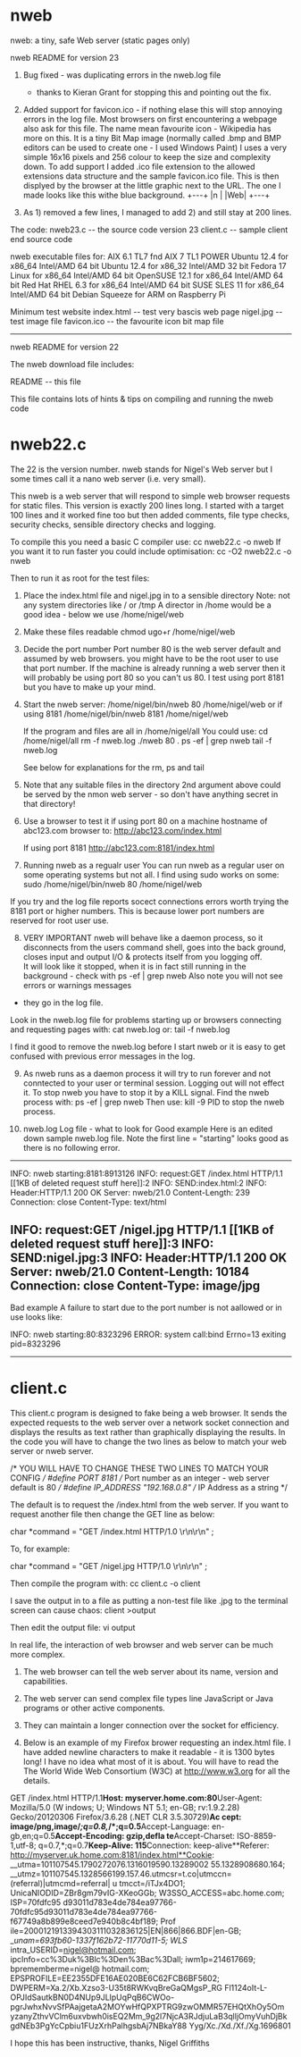 # nweb
nweb: a tiny, safe Web server (static pages only)

nweb README for version 23

1) Bug fixed - was duplicating errors in the nweb.log file 
   - thanks to Kieran Grant for stopping this and pointing out the fix.

2) Added support for favicon.ico - if nothing elase this will stop annoying 
	errors in the log file.  Most browsers on first encountering a webpage 
	also ask for this file.  The name mean favourite icon - Wikipedia has 
	more on this.  It is a tiny Bit Map image (normally called .bmp and 
	BMP editors can be used to create one - I used Windows Paint)
	I uses a very simple 16x16 pixels and 256 colour to keep the size and 
	complexity down.
	To add support I added .ico file extension to the allowed extensions 
	data structure and the sample favicon.ico file.
	This is then displyed by the browser at the little graphic next to 
	the URL. The one I made looks like this withe blue background.
	+---+
	|n  |
	|Web|
	+---+

3) As 1) removed a few lines, I managed to add 2) and still stay at 200 lines.


The code:
	nweb23.c -- the source code version 23
	client.c -- sample client end source code

nweb executable files for: 
	AIX 6.1 TL7 fnd AIX 7 TL1   POWER 
	Ubuntu 12.4  for x86_64     Intel/AMD 64 bit
	Ubuntu 12.4  for x86_32     Intel/AMD 32 bit
	Fedora 17 Linux for x86_64  Intel/AMD 64 bit
	OpenSUSE 12.1 for x86_64    Intel/AMD 64 bit
	Red Hat RHEL 6.3 for x86_64 Intel/AMD 64 bit
	SUSE SLES 11 for x86_64     Intel/AMD 64 bit
	Debian Squeeze for ARM on Raspberry Pi 

Minimum test website
	index.html  -- test very bascis web page 
	nigel.jpg   -- test image file
	favicon.ico -- the favourite icon bit map file


-----------------

nweb README for version 22

The nweb download file includes: 

README -- this file


This file contains lots of hints & tips on compiling and running the nweb code


nweb22.c
========
The 22 is the version number. 
nweb stands for Nigel's Web server but I some times call it a nano 
web server (i.e. very small).

This nweb is a web server that will respond to simple web browser 
requests for static files.
This version is exactly 200 lines long. 
I started with a target 100 lines and it worked fine too but then 
added comments, file type checks,
security checks, sensible directory checks and logging.

To compile this you need a basic C compiler use: cc nweb22.c -o nweb
If you want it to run faster you could include optimisation: 
cc -O2 nweb22.c -o nweb

Then to run it as root for the test files:
1) Place the index.html file and nigel.jpg in to a sensible directory 
	Note: not any system directories like / or /tmp 
	A director in /home would be a good idea - below we use /home/nigel/web

2) Make these files readable
	chmod ugo+r /home/nigel/web

3) Decide the port number
	Port number 80 is the web server default and assumed by web browsers.
	you might have to be the root user to use that  port number.
	If the machine is already running a web server then it will 
	probably be using port 80 so you can't us 80.
	I test using port 8181 but you have to make up your mind.

4) Start the nweb server:  /home/nigel/bin/nweb 80   /home/nigel/web
	or if using 8181   /home/nigel/bin/nweb 8181 /home/nigel/web

	If the program and files are all in /home/nigel/all
	You could use:
		cd /home/nigel/all
		rm -f nweb.log
		./nweb 80 .
		ps -ef | grep nweb 
		tail -f nweb.log

	See below for explanations for the rm, ps and tail

5) Note that any suitable files in the directory 2nd argument above 
could be served by the nmon web server - so don't have anything secret 
in that directory!

6) Use a browser to test it if using port 80 on a machine hostname 
of abc123.com browser to:
	http://abc123.com/index.html

   If using port 8181
	http://abc123.com:8181/index.html

7) Running nweb as a regualr user
You can run nweb as a regular user on some operating systems but not all.
I find using sudo works on some: 
	sudo /home/nigel/bin/nweb 80   /home/nigel/web

If you try and the log file reports socect connections errors worth 
	trying the 8181 port or higher numbers.  This is because 
	lower port numbers are reserved for root user use.

8) VERY IMPORTANT
nweb will behave like a daemon process, so it disconnects from the 
users command shell, goes into the back ground, closes input and 
output I/O & protects itself from you logging off.  
It will look like it stopped, when it is in fact still running in 
the background - check with ps -ef | grep nweb
Also note you will not see errors or warnings messages 
- they go in the log file.

Look in the nweb.log file for problems starting up or browsers connecting 
and requesting pages with: cat nweb.log
or: tail -f nweb.log

I find it good to remove the nweb.log before I start nweb or it is easy to get confused with previous error messages in the log.

9) As nweb runs as a daemon process it will try to run forever and not 
conntected to your user or terminal session.  Logging out will not 
effect it. To stop nweb you have to stop it by a KILL signal. 
Find the nweb process with: ps -ef | grep nweb
Then use: kill -9 PID 
to stop the nweb process.


10) nweb.log Log file - what to look for
Good example
Here is an edited down sample nweb.log file. 
Note the first line = "starting" looks good as there is no following error.

----
 INFO: nweb starting:8181:8913126
 INFO: request:GET /index.html HTTP/1.1 [[1KB of deleted request stuff here]]:2
 INFO: SEND:index.html:2
 INFO: Header:HTTP/1.1 200 OK
Server: nweb/21.0
Content-Length: 239
Connection: close
Content-Type: text/html

 INFO: request:GET /nigel.jpg HTTP/1.1  [[1KB of deleted request stuff here]]:3
 INFO: SEND:nigel.jpg:3
 INFO: Header:HTTP/1.1 200 OK
Server: nweb/21.0
Content-Length: 10184
Connection: close
Content-Type: image/jpg
---- 

Bad example
A failure to start due to the port number is not aallowed or in use looks like:

 INFO: nweb starting:80:8323296
ERROR: system call:bind Errno=13 exiting pid=8323296

----


client.c
========

This client.c program is designed to fake being a web browser.
It sends the expected requests to the web server over a network 
socket connection and displays the results as text rather than 
graphically displaying the results.  In the code you will have to 
change the two lines as below to match your web server or nweb server.

/* YOU WILL HAVE TO CHANGE THESE TWO LINES TO MATCH YOUR CONFIG */
#define PORT        8181		/* Port number as an integer - web server default is 80 */
#define IP_ADDRESS "192.168.0.8"	/* IP Address as a string */

The default is to request the /index.html from the web server. 
If you want to request another file then change the GET line as below:

char *command = "GET /index.html HTTP/1.0 \r\n\r\n" ;

To, for example:

char *command = "GET /nigel.jpg HTTP/1.0 \r\n\r\n" ;


Then compile the program with: cc client.c -o client

I save the output in to a file as putting a non-test file like .jpg to the 
terminal screen can cause chaos: client >output

Then edit the output file: vi output

In real life, the interaction of web browser and web server can be 
much more complex.
1) The web browser can tell the web server about its name, version 
	and capabilities.
2) The web server can send complex file types line JavaScript or Java 
	programs or other active components.
3) They can maintain a longer connection over the socket for efficiency.

4) Below is an example of my Firefox brower requesting an index.html file. 
I have added newline characters to make it readable - it is 1300 bytes long!
I have no idea what most of it is about. 
You will have to read the The World Wide Web Consortium (W3C) at 
http://www.w3.org for all the details.

GET /index.html HTTP/1.1**Host: myserver.home.com:80**User-Agent: Mozilla/5.0 
(W indows; U; Windows NT 5.1; en-GB; rv:1.9.2.28) Gecko/20120306 Firefox/3.6.28 
(.NET CLR 3.5.30729)**Ac cept: image/png,image/*;q=0.8,*/*;q=0.5**Accept-Language: 
en-gb,en;q=0.5**Accept-Encoding: gzip,defla te**Accept-Charset: ISO-8859-1,utf-8;
q=0.7,*;q=0.7**Keep-Alive: 115**Connection: keep-alive**Referer: 
http://myserver.uk.home.com:8181/index.html**Cookie: 
__utma=101107545.1790272076.1316019590.13289002 55.1328908680.164; 
__utmz=101107545.1328566199.157.46.utmcsr=t.co|utmccn=(referral)|utmcmd=referral|
u tmcct=/iTJx4DO1; UnicaNIODID=ZBr8gm79vIG-XKeoGGb; W3SSO_ACCESS=abc.home.com; 
ISP=70fdfc95 d93011d783e4de784ea97766-70fdfc95d93011d783e4de784ea97766-f67749a8b899e8ceed7e940b8c4bf189; 
Prof ile=2000121913394303111032836125|EN|866|866.BDF|en-GB; 
__unam=693fb60-1337f162b72-11770d11-5; WLS_ intra_USERID=nigel@hotmail.com; 
ipcInfo=cc%3Duk%3Blc%3Den%3Bac%3Dall; iwm1p=214617669; bprememberme=nigel@ hotmail.com; 
EPSPROFILE=EE2355DFE16AE020BE6C62FCB6BF5602; DWPERM=Xa.2/Xb.Xzso3-U35t8RWKvqBreGaQMgsP_RG 
Fl1124oIt-L-OPJIdSautkBN0D4NUp9JLlpUqPqB6CWOo-pgrJwhxNvvSfPAajgetaA2MOYwHfQPXPTRG9zwOMMR57EHQtXhOy5Om yzanyZthvVClm6uxvbwh0isEQ2Mm_9g2l7NjcA3RJdjuLaB3qlljOmyVuhDjBkgdNEb3PgYcCpbiu1FUzXrhPalhgsbAj7NBkaY88 Yyg/Xc./Xd./Xf./Xg.1696801 


I hope this has been instructive, thanks, Nigel Griffiths

